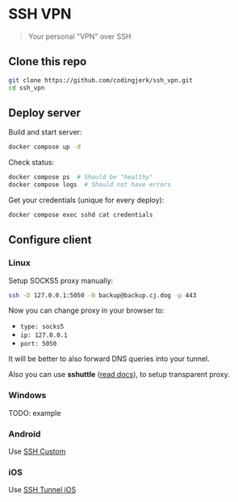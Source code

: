 # SSH VPN

> Your personal "VPN" over SSH

## Clone this repo

```sh
git clone https://github.com/codingjerk/ssh_vpn.git
cd ssh_vpn
```

## Deploy server

Build and start server:

```sh
docker compose up -d
```

Check status:

```sh
docker compose ps  # Should be "healthy"
docker compose logs  # Should not have errors
```

Get your credentials (unique for every deploy):

```sh
docker compose exec sshd cat credentials
```

## Configure client

### Linux

Setup SOCKS5 proxy manually:

```sh
ssh -D 127.0.0.1:5050 -N backup@backup.cj.dog -p 443
```

Now you can change proxy in your browser to:

- `type: socks5`
- `ip: 127.0.0.1`
- `port: 5050`

It will be better to also forward DNS queries into your tunnel.

Also you can use **sshuttle** ([read docs](https://github.com/sshuttle/sshuttle)),
to setup transparent proxy.

### Windows

TODO: example

### Android

Use [SSH Custom](https://play.google.com/store/apps/details?id=dev.epro.ssc)

### iOS

Use [SSH Tunnel iOS](https://ssh-tunnel-ios.com/)
